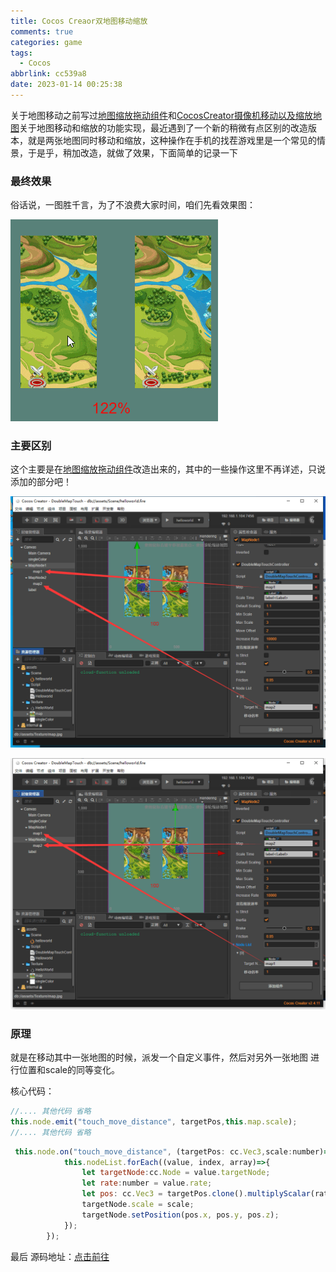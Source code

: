 ```yaml
---
title: Cocos Creaor双地图移动缩放
comments: true
categories: game
tags:
  - Cocos
abbrlink: cc539a8
date: 2023-01-14 00:25:38
---
```


关于地图移动之前写过[地图缩放拖动组件](https://blog.asroads.com/post/ce78284b.html)和[CocosCreator摄像机移动以及缩放地图](http://blog.asroads.com/post/5f9d2fe9.html)关于地图移动和缩放的功能实现，最近遇到了一个新的稍微有点区别的改造版本，就是两张地图同时移动和缩放，这种操作在手机的找茬游戏里是一个常见的情景，于是乎，稍加改造，就做了效果，下面简单的记录一下
<!--more-->

### 最终效果

俗话说，一图胜千言，为了不浪费大家时间，咱们先看效果图：

![101](Cocos-Creaor%E5%8F%8C%E5%9C%B0%E5%9B%BE%E7%A7%BB%E5%8A%A8%E7%BC%A9%E6%94%BE/101.gif)

### 主要区别

这个主要是在[地图缩放拖动组件](https://blog.asroads.com/post/ce78284b.html)改造出来的，其中的一些操作这里不再详述，只说添加的部分吧！

![image-20230124003348691](Cocos-Creaor%E5%8F%8C%E5%9C%B0%E5%9B%BE%E7%A7%BB%E5%8A%A8%E7%BC%A9%E6%94%BE/image-20230124003348691.png)

![image-20230124003424068](Cocos-Creaor%E5%8F%8C%E5%9C%B0%E5%9B%BE%E7%A7%BB%E5%8A%A8%E7%BC%A9%E6%94%BE/image-20230124003424068.png)

### 原理

就是在移动其中一张地图的时候，派发一个自定义事件，然后对另外一张地图 进行位置和scale的同等变化。

核心代码：

```javascript
//.... 其他代码 省略
this.node.emit("touch_move_distance", targetPos,this.map.scale);
//.... 其他代码 省略
```

```javascript
 this.node.on("touch_move_distance", (targetPos: cc.Vec3,scale:number)=>{
            this.nodeList.forEach((value, index, array)=>{
                let targetNode:cc.Node = value.targetNode;
                let rate:number = value.rate;
                let pos: cc.Vec3 = targetPos.clone().multiplyScalar(rate);
                targetNode.scale = scale;
                targetNode.setPosition(pos.x, pos.y, pos.z);
            });
        });
```

最后 源码地址：[点击前往](https://github.com/jsroads/mylibs/blob/main/mapScaleDemo/doublemap/DoubleMapTouchController.ts)